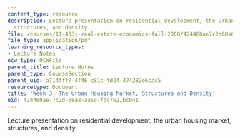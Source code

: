 ```yaml
---
content_type: resource
description: Lecture presentation on residential development, the urban housing market,
  structures, and density.
file: /courses/11-433j-real-estate-economics-fall-2008/424460ae7c2d68a8aa5afdc7621bc041_wk3.pdf
file_type: application/pdf
learning_resource_types:
- Lecture Notes
ocw_type: OCWFile
parent_title: Lecture Notes
parent_type: CourseSection
parent_uid: a714fff7-4f46-c81c-fd24-474282e6cac5
resourcetype: Document
title: 'Week 3: The Urban Housing Market, Structures and Density'
uid: 424460ae-7c2d-68a8-aa5a-fdc7621bc041
---
```

Lecture presentation on residential development, the urban housing market, structures, and density.


